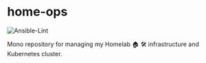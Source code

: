# home-ops

![Ansible-Lint](https://github.com/dbrennand/home-ops/actions/workflows/ansible-lint.yml/badge.svg)

Mono repository for managing my Homelab 🏠 🛠 infrastructure and Kubernetes cluster.

